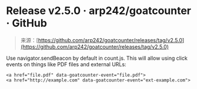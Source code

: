 <!--yml
category: 未分类
date: 2024-05-27 14:45:13
-->

# Release v2.5.0 · arp242/goatcounter · GitHub

> 来源：[https://github.com/arp242/goatcounter/releases/tag/v2.5.0](https://github.com/arp242/goatcounter/releases/tag/v2.5.0)

Use navigator.sendBeacon by default in count.js. This will allow using click events on things like PDF files and external URLs:

```
<a href="file.pdf" data-goatcounter-event="file.pdf">
<a href="http://example.com" data-goatcounter-event="ext-example.com"> 
```